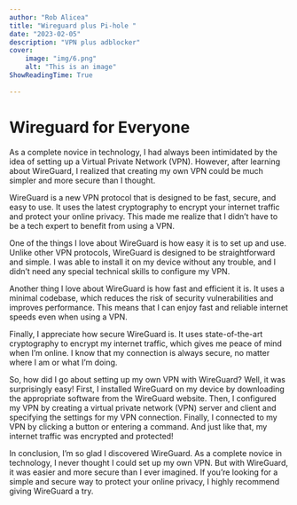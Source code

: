 ```yaml
---
author: "Rob Alicea"
title: "Wireguard plus Pi-hole "
date: "2023-02-05"
description: "VPN plus adblocker"
cover:
    image: "img/6.png"
    alt: "This is an image"
ShowReadingTime: True
    
---
```

# Wireguard for Everyone

As a complete novice in technology, I had always been intimidated by the idea of setting up a Virtual Private Network (VPN). However, after learning about WireGuard, I realized that creating my own VPN could be much simpler and more secure than I thought.

WireGuard is a new VPN protocol that is designed to be fast, secure, and easy to use. It uses the latest cryptography to encrypt your internet traffic and protect your online privacy. This made me realize that I didn’t have to be a tech expert to benefit from using a VPN.

One of the things I love about WireGuard is how easy it is to set up and use. Unlike other VPN protocols, WireGuard is designed to be straightforward and simple. I was able to install it on my device without any trouble, and I didn’t need any special technical skills to configure my VPN.

Another thing I love about WireGuard is how fast and efficient it is. It uses a minimal codebase, which reduces the risk of security vulnerabilities and improves performance. This means that I can enjoy fast and reliable internet speeds even when using a VPN.

Finally, I appreciate how secure WireGuard is. It uses state-of-the-art cryptography to encrypt my internet traffic, which gives me peace of mind when I’m online. I know that my connection is always secure, no matter where I am or what I’m doing.

So, how did I go about setting up my own VPN with WireGuard? Well, it was surprisingly easy! First, I installed WireGuard on my device by downloading the appropriate software from the WireGuard website. Then, I configured my VPN by creating a virtual private network (VPN) server and client and specifying the settings for my VPN connection. Finally, I connected to my VPN by clicking a button or entering a command. And just like that, my internet traffic was encrypted and protected!

In conclusion, I’m so glad I discovered WireGuard. As a complete novice in technology, I never thought I could set up my own VPN. But with WireGuard, it was easier and more secure than I ever imagined. If you’re looking for a simple and secure way to protect your online privacy, I highly recommend giving WireGuard a try.
